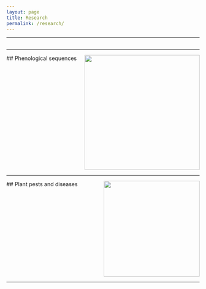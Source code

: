```yaml
---
layout: page
title: Research
permalink: /research/
---
```


---
## 

---

<img align="right" src="https://agougher.github.io/images/flsphylo.png" width="300">
## Phenological sequences
<br clear="right"/> 

---

<img align="right" src="https://agougher.github.io/images/gallen.png" width="250">
## Plant pests and diseases
<br clear="right"/> 

---
